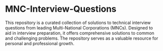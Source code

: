 # MNC-Interview-Questions
This repository is a curated collection of solutions to technical interview questions from leading Multi-National Corporations (MNCs). Designed to aid in interview preparation, it offers comprehensive solutions to common and challenging problems. The repository serves as a valuable resource for personal and professional growth.

